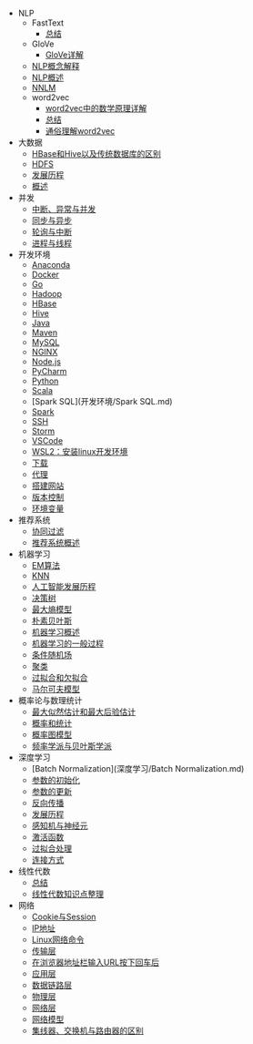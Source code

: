 - NLP
	- FastText
		- [总结](NLP/FastText/总结.md)
	- GloVe
		- [GloVe详解](NLP/GloVe/GloVe详解.md)
	- [NLP概念解释](NLP/NLP概念解释.md)
	- [NLP概述](NLP/NLP概述.md)
	- [NNLM](NLP/NNLM.md)
	- word2vec
		- [word2vec中的数学原理详解](NLP/word2vec/word2vec中的数学原理详解.md)
		- [总结](NLP/word2vec/总结.md)
		- [通俗理解word2vec](NLP/word2vec/通俗理解word2vec.md)
- 大数据
	- [HBase和Hive以及传统数据库的区别](大数据/HBase和Hive以及传统数据库的区别.md)
	- [HDFS](大数据/HDFS.md)
	- [发展历程](大数据/发展历程.md)
	- [概述](大数据/概述.md)
- 并发
	- [中断、异常与并发](并发/中断、异常与并发.md)
	- [同步与异步](并发/同步与异步.md)
	- [轮询与中断](并发/轮询与中断.md)
	- [进程与线程](并发/进程与线程.md)
- 开发环境
	- [Anaconda](开发环境/Anaconda.md)
	- [Docker](开发环境/Docker.md)
	- [Go](开发环境/Go.md)
	- [Hadoop](开发环境/Hadoop.md)
	- [HBase](开发环境/HBase.md)
	- [Hive](开发环境/Hive.md)
	- [Java](开发环境/Java.md)
	- [Maven](开发环境/Maven.md)
	- [MySQL](开发环境/MySQL.md)
	- [NGINX](开发环境/NGINX.md)
	- [Node.js](开发环境/Node.js.md)
	- [PyCharm](开发环境/PyCharm.md)
	- [Python](开发环境/Python.md)
	- [Scala](开发环境/Scala.md)
	- [Spark SQL](开发环境/Spark SQL.md)
	- [Spark](开发环境/Spark.md)
	- [SSH](开发环境/SSH.md)
	- [Storm](开发环境/Storm.md)
	- [VSCode](开发环境/VSCode.md)
	- [WSL2：安装linux开发环境](开发环境/WSL2：安装linux开发环境.md)
	- [下载](开发环境/下载.md)
	- [代理](开发环境/代理.md)
	- [搭建网站](开发环境/搭建网站.md)
	- [版本控制](开发环境/版本控制.md)
	- [环境变量](开发环境/环境变量.md)
- 推荐系统
	- [协同过滤](推荐系统/协同过滤.md)
	- [推荐系统概述](推荐系统/推荐系统概述.md)
- 机器学习
	- [EM算法](机器学习/EM算法.md)
	- [KNN](机器学习/KNN.md)
	- [人工智能发展历程](机器学习/人工智能发展历程.md)
	- [决策树](机器学习/决策树.md)
	- [最大熵模型](机器学习/最大熵模型.md)
	- [朴素贝叶斯](机器学习/朴素贝叶斯.md)
	- [机器学习概述](机器学习/机器学习概述.md)
	- [机器学习的一般过程](机器学习/机器学习的一般过程.md)
	- [条件随机场](机器学习/条件随机场.md)
	- [聚类](机器学习/聚类.md)
	- [过拟合和欠拟合](机器学习/过拟合和欠拟合.md)
	- [马尔可夫模型](机器学习/马尔可夫模型.md)
- 概率论与数理统计
	- [最大似然估计和最大后验估计](概率论与数理统计/最大似然估计和最大后验估计.md)
	- [概率和统计](概率论与数理统计/概率和统计.md)
	- [概率图模型](概率论与数理统计/概率图模型.md)
	- [频率学派与贝叶斯学派](概率论与数理统计/频率学派与贝叶斯学派.md)
- 深度学习
	- [Batch Normalization](深度学习/Batch Normalization.md)
	- [参数的初始化](深度学习/参数的初始化.md)
	- [参数的更新](深度学习/参数的更新.md)
	- [反向传播](深度学习/反向传播.md)
	- [发展历程](深度学习/发展历程.md)
	- [感知机与神经元](深度学习/感知机与神经元.md)
	- [激活函数](深度学习/激活函数.md)
	- [过拟合处理](深度学习/过拟合处理.md)
	- [连接方式](深度学习/连接方式.md)
- 线性代数
	- [总结](线性代数/总结.md)
	- [线性代数知识点整理](线性代数/线性代数知识点整理.md)
- 网络
	- [Cookie与Session](网络/Cookie与Session.md)
	- [IP地址](网络/IP地址.md)
	- [Linux网络命令](网络/Linux网络命令.md)
	- [传输层](网络/传输层.md)
	- [在浏览器地址栏输入URL按下回车后](网络/在浏览器地址栏输入URL按下回车后.md)
	- [应用层](网络/应用层.md)
	- [数据链路层](网络/数据链路层.md)
	- [物理层](网络/物理层.md)
	- [网络层](网络/网络层.md)
	- [网络模型](网络/网络模型.md)
	- [集线器、交换机与路由器的区别](网络/集线器、交换机与路由器的区别.md)
